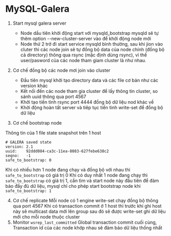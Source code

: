 # MySQL-Galera
1. Start mysql galera server
	- Node dầu tiên khởi động start với mysqld_bootstrap mysqld sẽ tự thêm option --new-cluster-server vào để khởi động node mới
	- Node thứ 2 trở đi start service mysqld bình thường, sau khi jion vào cluter thì các node join sẽ tự đồng bộ data của node chính (đồng bộ cả directory) thông qua rsync (mặc định dùng rsync), vì thế user/pasword của các node tham giam cluster là như nhau.

2. Cơ chế đồng bộ các node mơi join vào cluster
	- Đầu tiên mysql khởi tạo directory data và các file cơ bản như các version khác
	- Kết nối đến các node tham gia cluster để lấy thông tin cluster, so sánh uuid thông qua port 4567
	- Khởi tạo tiến tình rsync port 4444 đồng bộ dữ liệu nod khác về
	- Khởi động hoàn tất server và tiêp tục tiến tình write-set để đồng bộ dữ liệu

3. Cơ chế bootstrap node

Thông tin của 1 file state snapshot trên 1 host
```
# GALERA saved state
version: 2.1
uuid:    92ddd084-ca3c-11ea-8083-627febe638c2
seqno:   -1
safe_to_bootstrap: 0
```
Khi có nhiều hơn 1 node đang chạy và đồng bộ với nhau thì ```safe_to_bootstrap``` có giá trị 0
Khi có duy nhất 1 node đang chạy thì ```safe_to_bootstrap``` có giá trị 1, cần tìm và start node này đầu tiên để đảm bảo đầy đủ dữ liệu, mysql chỉ cho phép start bootstrap node khi ```safe_to_bootstrap: 1```

4. Cơ chế replicate
	Mỗi node có 1 engine write-set  chạy đồng bộ thông qua port 4567
	Khi có transaction commit ở 1 host thì trước khi ghi host này sẽ multicast data mới lên group sau đó sẽ được write-set ghi dữ liệu mới cho mỗi node thuộc cluster
5. Monitor
	```wsrep_last_committed```
	Global transaction commit cuối cùng, Transaction id của các node khớp nhau sẽ đảm bảo dữ liệu thống nhất